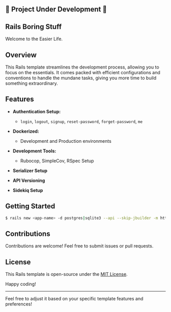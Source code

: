 ## 🚧 Project Under Development 🚧

## Rails Boring Stuff

Welcome to the Easier Life.

## Overview

This Rails template streamlines the development process, allowing you to focus on the essentials. It comes packed with efficient configurations and conventions to handle the mundane tasks, giving you more time to build something extraordinary.

## Features

- **Authentication Setup:**
  - `login`, `logout`, `signup`, `reset-password`, `forget-password`, `me`

- **Dockerized:**
  - Development and Production environments

- **Development Tools:**
  - Rubocop, SimpleCov, RSpec Setup

- **Serializer Setup**

- **API Versioning**

- **Sidekiq Setup**

## Getting Started

```bash
$ rails new <app-name> -d postgres|sqlite3 --api --skip-jbuilder -m https://raw.githubusercontent.com/leurias/rails-boring-stuff/main/template.rb
```

## Contributions

Contributions are welcome! Feel free to submit issues or pull requests.

## License

This Rails template is open-source under the [MIT License](LICENSE).

Happy coding!

---

Feel free to adjust it based on your specific template features and preferences!